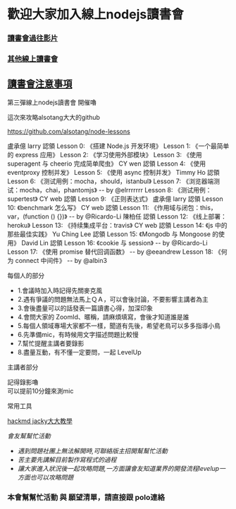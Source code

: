 # 歡迎大家加入線上nodejs讀書會


### [讀書會過往影片](https://github.com/onlinereadbook/booknodejs/blob/master/讀書會過往影片/README.md)  

### [其他線上讀書會](https://github.com/onlinereadbook/booknodejs/blob/master/線上讀書會列表/README.md)

## [讀書會注意事項](http://goo.gl/d9cRJ9)

第三彈線上nodejs讀書會 開催嚕

這次來攻略alsotang大大的github

https://github.com/alsotang/node-lessons

盧承億 larry 認領
Lesson 0: 《搭建 Node.js 开发环境》
Lesson 1: 《一个最简单的 express 应用》
Lesson 2: 《学习使用外部模块》
Lesson 3: 《使用 superagent 与 cheerio 完成简单爬虫》
CY wen 認領
Lesson 4: 《使用 eventproxy 控制并发》
Lesson 5: 《使用 async 控制并发》
Timmy Ho 認領
Lesson 6: 《测试用例：mocha，should，istanbul》
Lesson 7: 《浏览器端测试：mocha，chai，phantomjs》 -- by @elrrrrrrr
Lesson 8: 《测试用例：supertest》
CY web 認領
Lesson 9: 《正则表达式》
盧承億 larry 認領
Lesson 10: 《benchmark 怎么写》
CY web 認領
Lesson 11: 《作用域与闭包：this，var，(function () {})》 -- by @Ricardo-Li
陳柏任 認領
Lesson 12: 《线上部署：heroku》
Lesson 13: 《持续集成平台：travis》
CY web 認領
Lesson 14: 《js 中的那些最佳实践》
Yu Ching Lee 認領
Lesson 15: 《Mongodb 与 Mongoose 的使用》
David Lin 認領
Lesson 16: 《cookie 与 session》 -- by @Ricardo-Li
Lesson 17: 《使用 promise 替代回调函数》 -- by @eeandrew
Lesson 18: 《何为 connect 中间件》 -- by @albin3

每個人的部分

- 1.會議時加入時記得先關麥克風
- 2.遇有爭議的問題無法馬上ＱＡ，可以會後討論，不要影響主講者為主
- 3.會後盡量可以的話發表一篇讀書心得，加深印象
- 4.會問大家的 ZoomId、暱稱，請麻煩填寫，會後才知道誰是誰
- 5.每個人領域專場大家都不一樣，聞道有先後，希望老鳥可以多多指導小鳥
- 6.先準備mic，有時候用文字描述問題比較慢
- 7.幫忙提醒主講者要錄影
- 8.盡量互動，有不懂一定要問，一起 LevelUp

主講者部分

記得錄影嚕<br />
可以提前10分鐘來測mic

常用工具

[hackmd jacky大大教學](https://www.youtube.com/watch?v=8maKJ6CJ9no)

*會友幫幫忙活動*

- *遇到問題社團上無法解開時,可聯絡版主招開幫幫忙活動*
- *苦主要先講解目前製作寫程式的過程*
- *讓大家進入狀況後一起攻略問題,一方面讓會友知道業界的開發流程levelup一方面也可以攻略問題*

### 本會幫幫忙活動 與 願望清單，請直接跟 polo連絡

